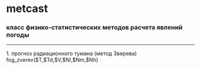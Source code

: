 # metcast
### **класс физико-статистических методов расчета явлений погоды**
<hr>
1. прогноз радиационного тумана (метод Зверева)
fog_zverev($T,$Td,$V,$Nl,$Nm,$Nh)
        
